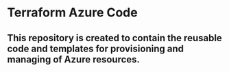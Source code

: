 # Terraform Azure Code
## This repository is created to contain the reusable code and templates for provisioning and managing of Azure resources.
